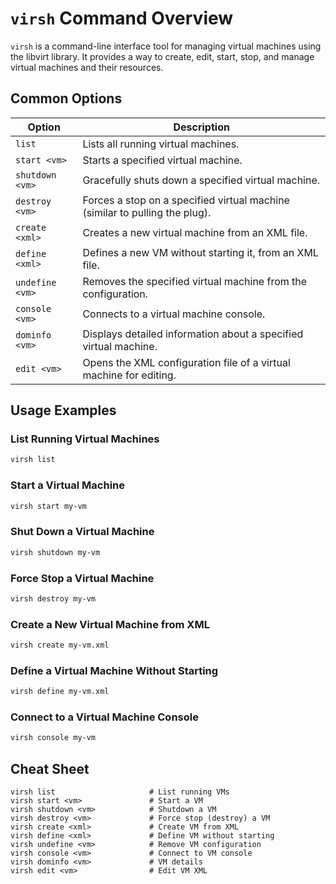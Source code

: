 # `virsh` Command Overview

`virsh` is a command-line interface tool for managing virtual machines using the libvirt library. It provides a way to create, edit, start, stop, and manage virtual machines and their resources.

## Common Options

| Option          | Description                                                                 |
|-----------------|-----------------------------------------------------------------------------|
| `list`          | Lists all running virtual machines.                                          |
| `start <vm>`    | Starts a specified virtual machine.                                          |
| `shutdown <vm>` | Gracefully shuts down a specified virtual machine.                           |
| `destroy <vm>`  | Forces a stop on a specified virtual machine (similar to pulling the plug).  |
| `create <xml>`  | Creates a new virtual machine from an XML file.                              |
| `define <xml>`  | Defines a new VM without starting it, from an XML file.                      |
| `undefine <vm>` | Removes the specified virtual machine from the configuration.                |
| `console <vm>`  | Connects to a virtual machine console.                                       |
| `dominfo <vm>`  | Displays detailed information about a specified virtual machine.             |
| `edit <vm>`     | Opens the XML configuration file of a virtual machine for editing.           |

## Usage Examples

### List Running Virtual Machines

```bash
virsh list
```

### Start a Virtual Machine

```bash
virsh start my-vm
```

### Shut Down a Virtual Machine

```bash
virsh shutdown my-vm
```

### Force Stop a Virtual Machine

```bash
virsh destroy my-vm
```

### Create a New Virtual Machine from XML

```bash
virsh create my-vm.xml
```

### Define a Virtual Machine Without Starting

```bash
virsh define my-vm.xml
```

### Connect to a Virtual Machine Console

```bash
virsh console my-vm
```

## Cheat Sheet

```plaintext
virsh list                     # List running VMs
virsh start <vm>               # Start a VM
virsh shutdown <vm>            # Shutdown a VM
virsh destroy <vm>             # Force stop (destroy) a VM
virsh create <xml>             # Create VM from XML
virsh define <xml>             # Define VM without starting
virsh undefine <vm>            # Remove VM configuration
virsh console <vm>             # Connect to VM console
virsh dominfo <vm>             # VM details
virsh edit <vm>                # Edit VM XML
```
